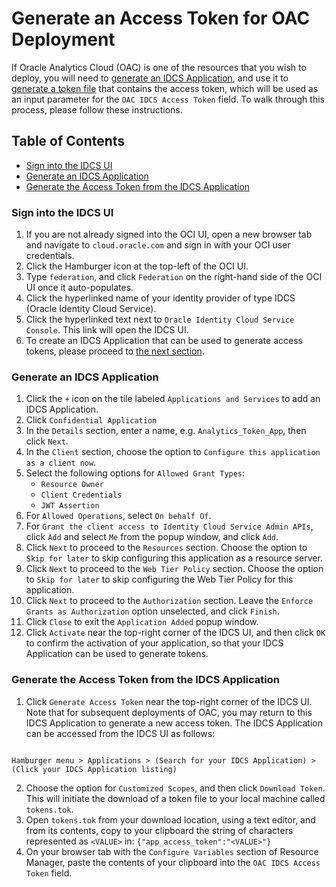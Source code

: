 # Generate an Access Token for OAC Deployment
If Oracle Analytics Cloud (OAC) is one of the resources that you wish to deploy, you will need to [generate an IDCS Application](#generate-an-idcs-application), and use it to [generate a token file](#generate-the-access-token-from-the-idcs-application) that contains the access token, which will be used as an input parameter for the `OAC IDCS Access Token` field. To walk through this process, please follow these instructions.

## Table of Contents

- [Sign into the IDCS UI](#sign-into-the-idcs-ui)
- [Generate an IDCS Application](#generate-an-idcs-application)
- [Generate the Access Token from the IDCS Application](#generate-the-access-token-from-the-idcs-application)

### Sign into the IDCS UI
1. If you are not already signed into the OCI UI, open a new browser tab and navigate to `cloud.oracle.com` and sign in with your OCI user credentials.
2. Click the Hamburger icon at the top-left of the OCI UI.
3. Type `federation`, and click `Federation` on the right-hand side of the OCI UI once it auto-populates.
4. Click the hyperlinked name of your identity provider of type IDCS (Oracle Identity Cloud Service).
5. Click the hyperlinked text next to `Oracle Identity Cloud Service Console`. This link will open the IDCS UI.
6. To create an IDCS Application that can be used to generate access tokens, please proceed to [the next section](#generate-an-idcs-application).

### Generate an IDCS Application
1. Click the `+` icon on the tile labeled `Applications and Services` to add an IDCS Application.
2. Click `Confidential Application`
3. In the `Details` section, enter a name, e.g. `Analytics_Token_App`, then click `Next`.
4. In the `Client` section, choose the option to `Configure this application as a client now`.
5. Select the following options for `Allowed Grant Types`:
	- `Resource Owner`
	- `Client Credentials`
	- `JWT Assertion`
6. For `Allowed Operations`, select `On behalf Of`.
7. For `Grant the client access to Identity Cloud Service Admin APIs`, click `Add` and select `Me` from the popup window, and click `Add`.
8. Click `Next` to proceed to the `Resources` section. Choose the option to `Skip for later` to skip configuring this application as a resource server.
9. Click `Next` to proceed to the `Web Tier Policy` section. Choose the option to `Skip for later` to skip configuring the Web Tier Policy for this application.
10. Click `Next` to proceed to the `Authorization` section. Leave the `Enforce Grants as Authorization` option unselected, and click `Finish`.
11. Click `Close` to exit the `Application Added` popup window.
12. Click `Activate` near the top-right corner of the IDCS UI, and then click `OK` to confirm the activation of your application, so that your IDCS Application can be used to generate tokens.

### Generate the Access Token from the IDCS Application
1. Click `Generate Access Token` near the top-right corner of the IDCS UI. Note that for subsequent deployments of OAC, you may return to this IDCS Application to generate a new access token. The IDCS Application can be accessed from the IDCS UI as follows:
```

Hamburger menu > Applications > (Search for your IDCS Application) > (Click your IDCS Application listing)

```
2. Choose the option for `Customized Scopes`, and then click `Download Token`. This will initiate the download of a token file to your local machine called `tokens.tok`.
3. Open `tokens.tok` from your download location, using a text editor, and from its contents, copy to your clipboard the string of characters represented as `<VALUE>` in: `{"app_access_token":"<VALUE>"}`
4. On your browser tab with the `Configure Variables` section of Resource Manager, paste the contents of your clipboard into the `OAC IDCS Access Token` field.